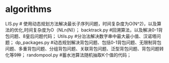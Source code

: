 # algorithms

LIS.py # 使用动态规划方法解决最长子序列问题，时间复杂度为O(N^2)，以及算法的优化,时间复杂度为O（NLn(N)）；
backtrack.py #回溯算法，以及解决0-1背包问题、8皇后问题代码；
Utils.py #分治法解决数字串中最大最小值、汉诺塔问题；
dp_packages.py #动态规划解决背包问题、包括0-1背包问题、无限制背包问题、多重背包问题、分组背包问题、关联背包问题、泛型背包问题、背包问题转化等9种；
randompool.py #蓄水池算法随机抽取K个值的代码；

